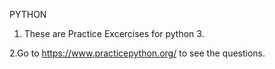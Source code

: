 PYTHON 

1. These are Practice Excercises for python 3.

2.Go to https://www.practicepython.org/ to see the questions.
